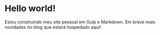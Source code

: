 # Hello world!

Estou construindo meu site pessoal em Gulp e Markdown. Em breve mais novidades no blog que estará hospedado aqui!
